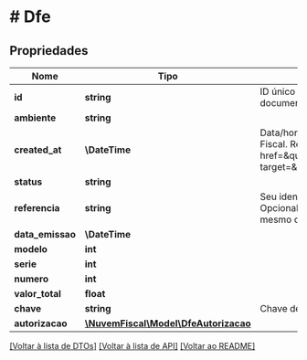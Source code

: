 # # Dfe

## Propriedades

Nome | Tipo | Descrição | Comentários
------------ | ------------- | ------------- | -------------
**id** | **string** | ID único gerado pela Nuvem Fiscal para este documento. | [optional]
**ambiente** | **string** |  | [optional]
**created_at** | **\DateTime** | Data/hora em que o documento foi criado na Nuvem Fiscal. Representado no formato &lt;a href&#x3D;\&quot;https://en.wikipedia.org/wiki/ISO_8601\&quot; target&#x3D;\&quot;blank\&quot;&gt;&#x60;ISO 8601&#x60;&lt;/a&gt;. | [optional]
**status** | **string** |  | [optional]
**referencia** | **string** | Seu identificador único para este documento. Opcional, ajuda a evitar o envio duplicado de um mesmo documento. | [optional]
**data_emissao** | **\DateTime** |  | [optional]
**modelo** | **int** |  | [optional]
**serie** | **int** |  | [optional]
**numero** | **int** |  | [optional]
**valor_total** | **float** |  | [optional]
**chave** | **string** | Chave de acesso do DF-e. | [optional]
**autorizacao** | [**\NuvemFiscal\Model\DfeAutorizacao**](DfeAutorizacao.md) |  | [optional]

[[Voltar à lista de DTOs]](../../README.md#models) [[Voltar à lista de API]](../../README.md#endpoints) [[Voltar ao README]](../../README.md)
